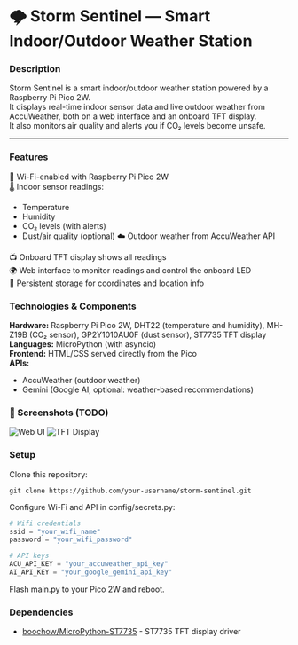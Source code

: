 # 🌩️ Storm Sentinel — Smart Indoor/Outdoor Weather Station

### Description

Storm Sentinel is a smart indoor/outdoor weather station powered by a Raspberry Pi Pico 2W.  
It displays real-time indoor sensor data and live outdoor weather from AccuWeather, both on a web interface and an onboard TFT display.  
It also monitors air quality and alerts you if CO₂ levels become unsafe.

---

### Features

📡 Wi-Fi-enabled with Raspberry Pi Pico 2W  
🌡️ Indoor sensor readings:
- Temperature
- Humidity
- CO₂ levels (with alerts)
- Dust/air quality (optional)
☁️ Outdoor weather from AccuWeather API

📺 Onboard TFT display shows all readings  
🌍 Web interface to monitor readings and control the onboard LED   
💾 Persistent storage for coordinates and location info  

### Technologies & Components

**Hardware:** Raspberry Pi Pico 2W, DHT22 (temperature and humidity), MH-Z19B (CO₂ sensor), GP2Y1010AU0F (dust sensor), ST7735 TFT display  
**Languages:** MicroPython (with asyncio)  
**Frontend:** HTML/CSS served directly from the Pico  
**APIs:**
- AccuWeather (outdoor weather)
- Gemini (Google AI, optional: weather-based recommendations)

### 📸 Screenshots (TODO)

![Web UI]()
![TFT Display]()

### Setup

Clone this repository:
```
git clone https://github.com/your-username/storm-sentinel.git
```
Configure Wi-Fi and API in config/secrets.py:
```py
# Wifi credentials
ssid = "your_wifi_name"
password = "your_wifi_password"

# API keys
ACU_API_KEY = "your_accuweather_api_key"
AI_API_KEY = "your_google_gemini_api_key"
```
Flash main.py to your Pico 2W and reboot.

### Dependencies
- [boochow/MicroPython-ST7735](https://github.com/boochow/MicroPython-ST7735) - ST7735 TFT display driver

